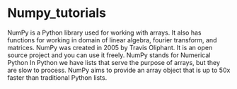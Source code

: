 # Numpy_tutorials
NumPy is a Python library used for working with arrays.
It also has functions for working in domain of linear algebra, fourier transform, and matrices.
NumPy was created in 2005 by Travis Oliphant. It is an open source project and you can use it freely.
NumPy stands for Numerical Python
In Python we have lists that serve the purpose of arrays, but they are slow to process.
NumPy aims to provide an array object that is up to 50x faster than traditional Python lists.
